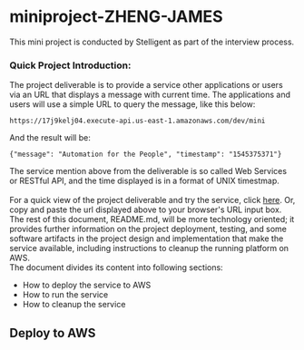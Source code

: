 # miniproject-ZHENG-JAMES
This mini project is conducted by Stelligent as part of the interview process.<br />
### Quick Project Introduction: 
The project deliverable is to provide a service other applications or users via an URL that displays a message with current time. The applications and users will use a simple URL to query the message, like this below:
```
https://17j9kelj04.execute-api.us-east-1.amazonaws.com/dev/mini
```
And the result will be:
```
{"message": "Automation for the People", "timestamp": "1545375371"}
```
The service mention above from the deliverable is so called Web Services or RESTful API, and the time displayed is in a format of UNIX timestmap.<br /><br />
For a quick view of the project deliverable and try the service, click <a href="https://17j9kelj04.execute-api.us-east-1.amazonaws.com/dev/mini" target="_blank" title="A quick view to the project deliverable at AWS">here</a>. Or, copy and paste the url displayed above to your browser's URL input box.<br />
The rest of this document, README.md, will be more technology oriented; it provides further information on the project deployment, testing, and some software artifacts in the project design and implementation that make the service available, including instructions to cleanup the running platform on AWS.<br />
The document divides its content into following sections:
* How to deploy the service to AWS
* How to run the service
* How to cleanup the service
## Deploy to AWS
